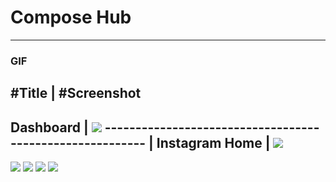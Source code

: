 # Compose Hub
---

### GIF
  #Title               | #Screenshot                                                        
 --------------------------------------------------------                                     
 Dashboard            | <img src="https://github.com/ghaleprachan/jetpack-compose-hub/blob/develop/arts/gifs/dashboard.gif?raw=true" width="200" height="auto">
 ---------------------------------------------------------                                    |
 Instagram Home       | <img src="https://github.com/ghaleprachan/jetpack-compose-hub/blob/develop/arts/gifs/insta-home.gif?raw=true" width="200" height="auto">
 ---------------------------------------------------------                                     

<p float="left">
<img src="https://github.com/ghaleprachan/jetpack-compose-hub/blob/develop/arts/gifs/dashboard.gif?raw=true" width="200" height="auto">
<img src="https://github.com/ghaleprachan/jetpack-compose-hub/blob/develop/arts/gifs/insta-home.gif?raw=true" width="200" height="auto">
<img src="https://github.com/ghaleprachan/jetpack-compose-hub/blob/develop/arts/gifs/insta-profile.gif?raw=true" width="200" height="auto">
<img src="https://github.com/ghaleprachan/jetpack-compose-hub/blob/develop/arts/gifs/mail-home.gif?raw=true" width="200" height="auto">
</p>

[//]: # (# Screenshots)

[//]: # ()

[//]: # (<p float="left">)

[//]: # (<img src="https://github.com/ghaleprachan/jetpack-compose-hub/blob/develop/arts/ss/dashboard.jpg?raw=true" width="200" height="auto">)

[//]: # (<img src="https://github.com/ghaleprachan/jetpack-compose-hub/blob/develop/arts/ss/dashboard-expanded.jpg?raw=true" width="200" height="auto">)

[//]: # (<img src="https://github.com/ghaleprachan/jetpack-compose-hub/blob/develop/arts/ss/insta-home.jpg?raw=true" width="200" height="auto">)

[//]: # (<img src="https://github.com/ghaleprachan/jetpack-compose-hub/blob/develop/arts/ss/insta-profile.jpg?raw=true" width="200" height="auto">)

[//]: # (<img src="https://github.com/ghaleprachan/jetpack-compose-hub/blob/develop/arts/ss/insta-bottomsheet.jpg?raw=true" width="200" height="auto">)

[//]: # (<img src="https://github.com/ghaleprachan/jetpack-compose-hub/blob/develop/arts/ss/mail-home.jpg?raw=true" width="200" height="auto">)

[//]: # (<img src="https://github.com/ghaleprachan/jetpack-compose-hub/blob/develop/arts/ss/mail-drawer.jpg?raw=true" width="200" height="auto">)

[//]: # (</p>)

